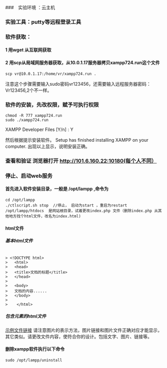 ###　实验环境 ：云主机
### 实验工具：putty等远程登录工具
### 软件获取：
#### 1 用wget 从互联网获取
#### 2 用scp从局域网服务器获取，从10.0.1.17服务器拷贝xampp724.run这个文件
    scp vr@10.0.1.17:/home/vr/xampp724.run .   
  注意这个步骤需要输入sudo密码vr123456，还需要输入远程服务器密码：Vr123456,2个不一样。
### 软件的安装，先改权限，赋予可执行权限
    chmod -R 777 xampp724.run   
    sudo ./xampp724.run   

XAMPP Developer Files [Y/n] : Y

然后根据提示安装软件。
Setup has finished installing XAMPP on your computer.
出现以上显示，说明安装正确。
### 查看和验证    浏览器打开 http://101.6.160.22:10180(每个人不同） 
### 停止、启动web服务
#### 首先进入软件安装目录，一般是 /opt/lampp ,命令为
    cd /opt/lampp
    ./ctlscript.sh stop  //停止， 启动为start ，重启为restart 
    /opt/lampp/htdocs  是网站根目录，试着更改index.php 文件（删除index.php 从其他地方找个html文件，改名为index.html)
#### html文件
##### 基本html文件
```  

> <!DOCTYPE html>
>   <html>
>   <head>
>   <title>文档的标题</title>
>   </head>
> 
>   <body>
>   文档的内容......
>   </body>
> 
>    </html>
```
##### 包含元素的html文件
[示例文件链接](http://http://101.6.160.22:1780/cc07/examples/1base.html)
    请注意图片的表示方法，图片链接和图片文件正确对应才能显示，其它类似。请更改文件内容，使符合你的设计。包括文字、图片、链接等。
#### 删除xampp软件执行以下命令
    sudo /opt/lampp/uninstall





